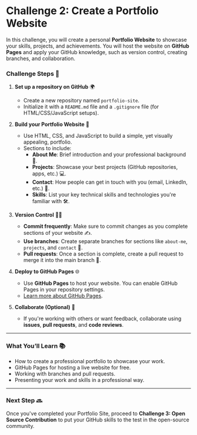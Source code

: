 # **Challenge 2: Create a Portfolio Website**

In this challenge, you will create a personal **Portfolio Website** to showcase your skills, projects, and achievements. You will host the website on **GitHub Pages** and apply your GitHub knowledge, such as version control, creating branches, and collaboration.

### **Challenge Steps** 🚀

1. **Set up a repository on GitHub** 🌍
   - Create a new repository named `portfolio-site`.
   - Initialize it with a `README.md` file and a `.gitignore` file (for HTML/CSS/JavaScript setups).

2. **Build your Portfolio Website** 🎨
   - Use HTML, CSS, and JavaScript to build a simple, yet visually appealing, portfolio.
   - Sections to include:
     - **About Me**: Brief introduction and your professional background 👤.
     - **Projects**: Showcase your best projects (GitHub repositories, apps, etc.) 💻.
     - **Contact**: How people can get in touch with you (email, LinkedIn, etc.) 📧.
     - **Skills**: List your key technical skills and technologies you're familiar with 🛠️.

3. **Version Control** 🧑‍💻
   - **Commit frequently**: Make sure to commit changes as you complete sections of your website ✍️.
   - **Use branches**: Create separate branches for sections like `about-me`, `projects`, and `contact` 🌱.
   - **Pull requests**: Once a section is complete, create a pull request to merge it into the main branch 🔄.

4. **Deploy to GitHub Pages** 🌐
   - Use **GitHub Pages** to host your website. You can enable GitHub Pages in your repository settings.
   - [Learn more about GitHub Pages](https://pages.github.com/).

5. **Collaborate (Optional)** 🤝
   - If you're working with others or want feedback, collaborate using **issues**, **pull requests**, and **code reviews**.

---

### **What You’ll Learn** 📚
- How to create a professional portfolio to showcase your work.
- GitHub Pages for hosting a live website for free.
- Working with branches and pull requests.
- Presenting your work and skills in a professional way.

---

### **Next Step** 🔜
Once you've completed your Portfolio Site, proceed to **Challenge 3: Open Source Contribution** to put your GitHub skills to the test in the open-source community.
